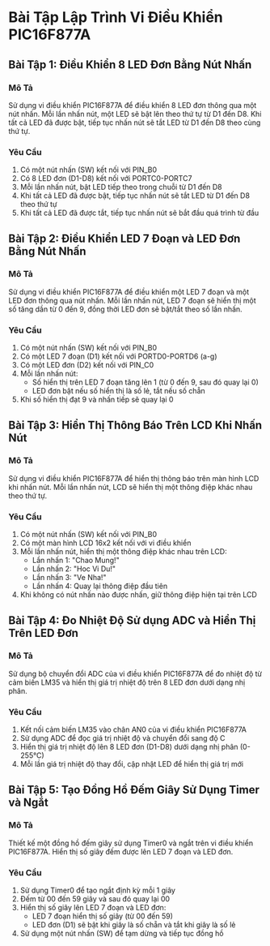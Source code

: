 # Bài Tập Lập Trình Vi Điều Khiển PIC16F877A

## Bài Tập 1: Điều Khiển 8 LED Đơn Bằng Nút Nhấn

### Mô Tả
Sử dụng vi điều khiển PIC16F877A để điều khiển 8 LED đơn thông qua một nút nhấn. Mỗi lần nhấn nút, một LED sẽ bật lên theo thứ tự từ D1 đến D8. Khi tất cả LED đã được bật, tiếp tục nhấn nút sẽ tắt LED từ D1 đến D8 theo cùng thứ tự.

### Yêu Cầu
1. Có một nút nhấn (SW) kết nối với PIN_B0
2. Có 8 LED đơn (D1-D8) kết nối với PORTC0-PORTC7
3. Mỗi lần nhấn nút, bật LED tiếp theo trong chuỗi từ D1 đến D8
4. Khi tất cả LED đã được bật, tiếp tục nhấn nút sẽ tắt LED từ D1 đến D8 theo thứ tự
5. Khi tất cả LED đã được tắt, tiếp tục nhấn nút sẽ bắt đầu quá trình từ đầu

## Bài Tập 2: Điều Khiển LED 7 Đoạn và LED Đơn Bằng Nút Nhấn

### Mô Tả
Sử dụng vi điều khiển PIC16F877A để điều khiển một LED 7 đoạn và một LED đơn thông qua nút nhấn. Mỗi lần nhấn nút, LED 7 đoạn sẽ hiển thị một số tăng dần từ 0 đến 9, đồng thời LED đơn sẽ bật/tắt theo số lần nhấn.

### Yêu Cầu
1. Có một nút nhấn (SW) kết nối với PIN_B0
2. Có một LED 7 đoạn (D1) kết nối với PORTD0-PORTD6 (a-g)
3. Có một LED đơn (D2) kết nối với PIN_C0
4. Mỗi lần nhấn nút:
   - Số hiển thị trên LED 7 đoạn tăng lên 1 (từ 0 đến 9, sau đó quay lại 0)
   - LED đơn bật nếu số hiển thị là số lẻ, tắt nếu số chẵn
5. Khi số hiển thị đạt 9 và nhấn tiếp sẽ quay lại 0

## Bài Tập 3: Hiển Thị Thông Báo Trên LCD Khi Nhấn Nút

### Mô Tả
Sử dụng vi điều khiển PIC16F877A để hiển thị thông báo trên màn hình LCD khi nhấn nút. Mỗi lần nhấn nút, LCD sẽ hiển thị một thông điệp khác nhau theo thứ tự.

### Yêu Cầu
1. Có một nút nhấn (SW) kết nối với PIN_B0
2. Có một màn hình LCD 16x2 kết nối với vi điều khiển
3. Mỗi lần nhấn nút, hiển thị một thông điệp khác nhau trên LCD:
   - Lần nhấn 1: "Chao Mung!"
   - Lần nhấn 2: "Hoc Vi Du!"
   - Lần nhấn 3: "Ve Nha!"
   - Lần nhấn 4: Quay lại thông điệp đầu tiên
4. Khi không có nút nhấn nào được nhấn, giữ thông điệp hiện tại trên LCD

## Bài Tập 4: Đo Nhiệt Độ Sử dụng ADC và Hiển Thị Trên LED Đơn

### Mô Tả
Sử dụng bộ chuyển đổi ADC của vi điều khiển PIC16F877A để đo nhiệt độ từ cảm biến LM35 và hiển thị giá trị nhiệt độ trên 8 LED đơn dưới dạng nhị phân.

### Yêu Cầu
1. Kết nối cảm biến LM35 vào chân AN0 của vi điều khiển PIC16F877A
2. Sử dụng ADC để đọc giá trị nhiệt độ và chuyển đổi sang độ C
3. Hiển thị giá trị nhiệt độ lên 8 LED đơn (D1-D8) dưới dạng nhị phân (0-255°C)
4. Mỗi lần giá trị nhiệt độ thay đổi, cập nhật LED để hiển thị giá trị mới

## Bài Tập 5: Tạo Đồng Hồ Đếm Giây Sử Dụng Timer và Ngắt

### Mô Tả
Thiết kế một đồng hồ đếm giây sử dụng Timer0 và ngắt trên vi điều khiển PIC16F877A. Hiển thị số giây đếm được lên LED 7 đoạn và LED đơn.

### Yêu Cầu
1. Sử dụng Timer0 để tạo ngắt định kỳ mỗi 1 giây
2. Đếm từ 00 đến 59 giây và sau đó quay lại 00
3. Hiển thị số giây lên LED 7 đoạn và LED đơn:
   - LED 7 đoạn hiển thị số giây (từ 00 đến 59)
   - LED đơn (D1) sẽ bật khi giây là số chẵn và tắt khi giây là số lẻ
4. Sử dụng một nút nhấn (SW) để tạm dừng và tiếp tục đồng hồ
